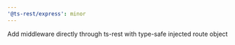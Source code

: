 ```yaml
---
'@ts-rest/express': minor
---
```


Add middleware directly through ts-rest with type-safe injected route object
